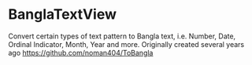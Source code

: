 # BanglaTextView
Convert certain types of text pattern to Bangla text, i.e. Number, Date, Ordinal Indicator, Month, Year and more. Originally created several years ago https://github.com/noman404/ToBangla
